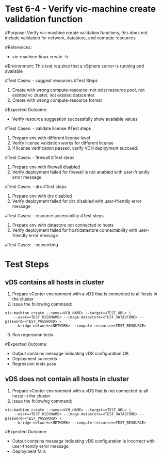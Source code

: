 Test 6-4 - Verify vic-machine create validation function
=======

#Purpose:
Verify vic-machine create validation functions, this does not include validation for network, datastore, and compute resources

#References:
* vic-machine-linux create -h

#Environment:
This test requires that a vSphere server is running and available


#Test Cases: - suggest resources
#Test Steps
1. Create with wrong compute-resource: not exist resource pool, not existed vc cluster, not existed datacenter.
2. Create with wrong compute-resource format

#Expected Outcome:
* Verify resource suggestion successfully show available values


#Test Cases: - validate license
#Test steps
1. Prepare env with different license level
2. Verify license validation works for different license
3. If license verification passed, verify VCH deployment succeed.


#Test Cases: - firewall
#Test steps
1. Prepare env with firewall disabled
2. Verify deployment failed for firewall is not enabled with user-friendly error message


#Test Cases: - drs
#Test steps
1. Prepare env with drs disabled
2. Verify deployment failed for drs disabled with user-friendly error message


#Test Cases: - resource accessibility
#Test steps
1. Prepare env with datastore not connected to hosts
2. Verify deployment failed for host/datastore connectability with user-friendly error message


#Test Cases: - networking

# Test Steps
## vDS contains all hosts in cluster
1. Prepare vCenter environment with a vDS that is connected to all hosts in the cluster
2. Issue the following command:
```
vic-machine create --name=<VCH_NAME> --target=<TEST_URL> \
    --user=<TEST_USERNAME> --image-datastore=<TEST_DATASTORE> --password=<TEST_PASSWORD> \
    --bridge-network=<NETWORK> --compute-resource=<TEST_RESOURCE>
```
3. Run regression tests

#Expected Outcome:
* Output contains message indicating vDS configuration OK
* Deployment succeeds
* Regression tests pass

## vDS does not contain all hosts in cluster
1. Prepare vCenter environment with a vDS that is not connected to all hosts in the cluster
2. Issue the following command:
```
vic-machine create --name=<VCH_NAME> --target=<TEST_URL> \
    --user=<TEST_USERNAME> --image-datastore=<TEST_DATASTORE> --password=<TEST_PASSWORD> \
    --bridge-network=<NETWORK> --compute-resource=<TEST_RESOURCE>
```

#Expected Outcome:
* Output contains message indicating vDS configuration is incorrect with user-friendly error message
* Deployment fails

